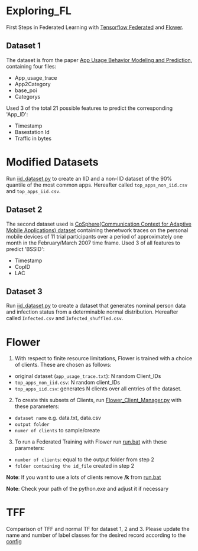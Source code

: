 # Exploring_FL
First Steps in Federated Learning with [Tensorflow Federated](https://www.tensorflow.org/federated) and [Flower](https://flower.dev/).
## Dataset 1
The dataset is from the paper [App Usage Behavior Modeling and Prediction](http://fi.ee.tsinghua.edu.cn/appusage/), containing four files:
- App_usage_trace
- App2Category
- base_poi
- Categorys

Used 3 of the total 21 possible features to predict the corresponding 'App_ID':
- Timestamp
- Basestation Id
- Traffic in bytes

# Modified Datasets
Run [iid_dataset.py](https://github.com/TouhKa/Exploring_FL/blob/main/data/IID_Dataset_Generator.py) to create an IID and a non-IID dataset of the 90% quantile of the most common apps. Hereafter called `top_apps_non_iid.csv` and `top_apps_iid.csv`.

## Dataset 2
The second dataset used is [CoSphere(Communication Context for Adaptive Mobile Applications) dataset](https://crawdad.org/novay/cosphere/20090501/) containing thenetwork traces on the personal mobile devices of 11 trial participants over a period of approximately one month in the February/March 2007 time frame.
Used 3 of all features to predict 'BSSID':
- Timestamp
- CopID
- LAC

## Dataset 3
Run [iid_dataset.py](https://github.com/TouhKa/Exploring_FL/blob/main/data/Dataset_Generator.ipynb) to create a dataset that generates nominal person data and infection status from a determinable normal distribution. Hereafter called `Infected.csv` and `Infected_shuffled.csv`.

# Flower
1. With respect to finite resource limitations, Flower is trained with a choice of clients. These are chosen as follows:
- original dataset (`app_usage_trace.txt`):   N random Client_IDs
- `top_apps_non_iid.csv`:                    N random client_IDs
- `top_apps_iid.csv`:                        generates N clients over all entries of the dataset. 
2. To create this subsets of Clients, run [Flower_Client_Manager.py](https://github.com/TouhKa/Exploring_FL/blob/main/Flower/Flower_Client_Manager.py) with these parameters:
  * `dataset name` e.g. data.txt, data.csv
  * `output folder`
  * `numer of clients` to sample/create

3. To run a Federated Training with Flower run [run.bat](https://github.com/TouhKa/Exploring_FL/blob/main/Flower/run.bat) with these parameters:
  * `number of clients`: equal to the output folder from step 2
  * `folder containing the id_file` created in step 2  <break>
  
 **Note**: If you want to use a lots of clients remove **/k** from [run.bat](https://github.com/TouhKa/Exploring_FL/blob/main/Flower/run.bat) <break> 
 
 **Note**: Check your path of the python.exe and adjust it if necessary

# TFF
 
Comparison of TFF and normal TF for dataset 1, 2 and 3. Please update the name and number of label classes for the desired record according to the [config](https://github.com/TouhKa/Exploring_FL/blob/main/config/config.json)
